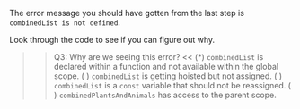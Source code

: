 The error message you should have gotten from the last step is `combinedList is not defined`. 

Look through the code to see if you can figure out why.

>>Q3: Why are we seeing this error? <<
(*) `combinedList` is declared within a function and not available within the global scope.
( ) `combinedList` is getting hoisted but not assigned.
( ) `combinedList` is a `const` variable that should not be reassigned.
( ) `combinedPlantsAndAnimals` has access to the parent scope.
